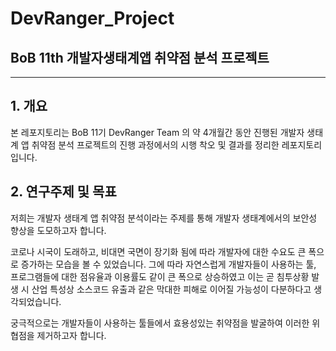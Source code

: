 # DevRanger_Project
## BoB 11th 개발자생태계앱 취약점 분석 프로젝트

---

## 1. 개요

 본 레포지토리는 BoB 11기 DevRanger Team 의 약 4개월간 동안 진행된 개발자 생태계 앱 취약점 분석 프로젝트의 진행 과정에서의 시행 착오 및 결과를 정리한 레포지토리입니다.
 
## 2. 연구주제 및 목표

 저희는 개발자 생태계 앱 취약점 분석이라는 주제를 통해 개발자 생태계에서의 보안성 향상을 도모하고자 합니다.
 
 코로나 시국이 도래하고, 비대면 국면이 장기화 됨에 따라 개발자에 대한 수요도 큰 폭으로 증가하는 모습을 볼 수 있었습니다.
 그에 따라 자연스럽게 개발자들이 사용하는 툴, 프로그램들에 대한 점유율과 이용률도 같이 큰 폭으로 상승하였고 이는 곧 침투상황 발생 시 산업 특성상 
 소스코드 유출과 같은 막대한 피해로 이어질 가능성이 다분하다고 생각되었습니다.
 
 궁극적으로는 개발자들이 사용하는 툴들에서 효용성있는 취약점을 발굴하여 이러한 위협점을 제거하고자 합니다.

